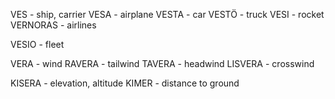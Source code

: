 VES - ship, carrier
VESA - airplane
VESTA - car
VESTÖ - truck
VESI - rocket
VERNORAS - airlines

VESIO - fleet


VERA - wind
RAVERA - tailwind
TAVERA - headwind
LISVERA - crosswind

KISERA - elevation, altitude
KIMER - distance to ground
